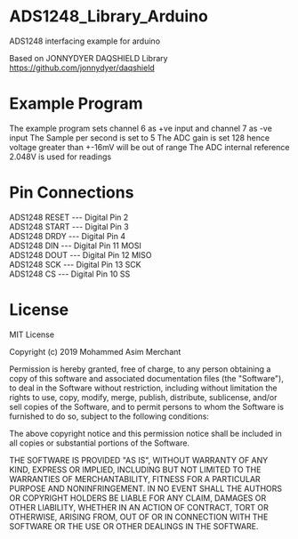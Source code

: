 # ADS1248_Library_Arduino
ADS1248 interfacing example for arduino

Based on JONNYDYER DAQSHIELD Library
https://github.com/jonnydyer/daqshield

# Example Program
The example program sets channel 6 as +ve input and channel 7 as -ve input
The Sample per second is set to 5
The ADC gain is set 128 hence voltage greater than +-16mV will be out of range
The ADC internal reference 2.048V is used for readings

# Pin Connections
ADS1248 RESET --- Digital Pin 2<br>
ADS1248 START --- Digital Pin 3<br>
ADS1248 DRDY  --- Digital Pin 4<br>
ADS1248 DIN   --- Digital Pin 11 MOSI<br>
ADS1248 DOUT  --- Digital Pin 12 MISO<br>
ADS1248 SCK   --- Digital Pin 13 SCK<br>
ADS1248 CS    --- Digital Pin 10 SS<br>

# License

MIT License

Copyright (c) 2019 Mohammed Asim Merchant

Permission is hereby granted, free of charge, to any person obtaining a copy
of this software and associated documentation files (the "Software"), to deal
in the Software without restriction, including without limitation the rights
to use, copy, modify, merge, publish, distribute, sublicense, and/or sell
copies of the Software, and to permit persons to whom the Software is
furnished to do so, subject to the following conditions:

The above copyright notice and this permission notice shall be included in all
copies or substantial portions of the Software.

THE SOFTWARE IS PROVIDED "AS IS", WITHOUT WARRANTY OF ANY KIND, EXPRESS OR
IMPLIED, INCLUDING BUT NOT LIMITED TO THE WARRANTIES OF MERCHANTABILITY,
FITNESS FOR A PARTICULAR PURPOSE AND NONINFRINGEMENT. IN NO EVENT SHALL THE
AUTHORS OR COPYRIGHT HOLDERS BE LIABLE FOR ANY CLAIM, DAMAGES OR OTHER
LIABILITY, WHETHER IN AN ACTION OF CONTRACT, TORT OR OTHERWISE, ARISING FROM,
OUT OF OR IN CONNECTION WITH THE SOFTWARE OR THE USE OR OTHER DEALINGS IN THE
SOFTWARE.
